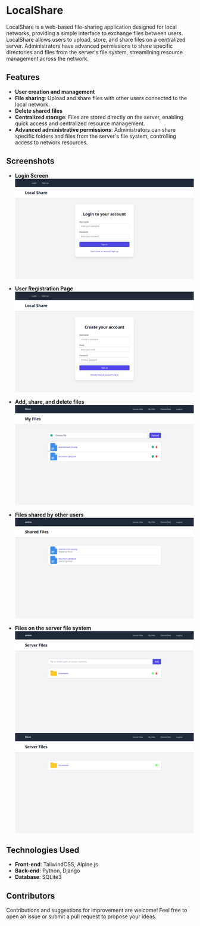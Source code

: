 # LocalShare

LocalShare is a web-based file-sharing application designed for local networks, providing a simple interface to exchange files between users. LocalShare allows users to upload, store, and share files on a centralized server. Administrators have advanced permissions to share specific directories and files from the server's file system, streamlining resource management across the network.

## Features

- **User creation and management**
- **File sharing**: Upload and share files with other users connected to the local network.
- **Delete shared files**
- **Centralized storage**: Files are stored directly on the server, enabling quick access and centralized resource management.
- **Advanced administrative permissions**: Administrators can share specific folders and files from the server's file system, controlling access to network resources.

## Screenshots

- **Login Screen**  
  ![LOGIN](assets/images/login.png)

- **User Registration Page**  
  ![REGISTRATION](assets/images/register.png)

- **Add, share, and delete files**
  ![USER FILES](assets/images/user_files.png)

- **Files shared by other users**
  ![SHARED FILES](assets/images/shared_files_admin.png)

- **Files on the server file system**
  ![SERVER FILES ADMIN](assets/images/server_file_admin.png)
  ![SERVER FILES USER](assets/images/server_file_user.png)

## Technologies Used

- **Front-end**: TailwindCSS, Alpine.js
- **Back-end**: Python, Django
- **Database**: SQLite3

## Contributors

Contributions and suggestions for improvement are welcome! Feel free to open an issue or submit a pull request to propose your ideas.
